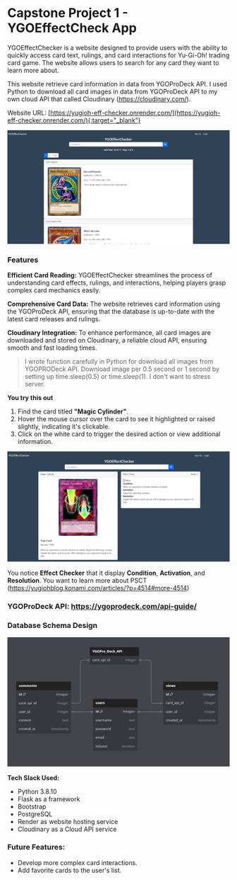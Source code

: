 # Capstone Project 1 - YGOEffectCheck App

YGOEffectChecker is a website designed to provide users with the ability to quickly access card text, rulings, and card interactions for Yu-Gi-Oh! trading card game. The website allows users to search for any card they want to learn more about.

This website retrieve card information in data from YGOProDeck API. I used Python to download all card images in data from YGOProDeck API to my own cloud API that called Cloudinary (https://cloudinary.com/).

Website URL: [https://yugioh-eff-checker.onrender.com/](https://yugioh-eff-checker.onrender.com/){:target="_blank"}

![YGO_EFF_CHECKER_Search](/static/images/search.png)

### Features

**Efficient Card Reading:** YGOEffectChecker streamlines the process of understanding card effects, rulings, and interactions, helping players grasp complex card mechanics easily.

**Comprehensive Card Data:** The website retrieves card information using the YGOProDeck API, ensuring that the database is up-to-date with the latest card releases and rulings.

**Cloudinary Integration:** To enhance performance, all card images are downloaded and stored on Cloudinary, a reliable cloud API, ensuring smooth and fast loading times.
> I wrote function carefully in Python for download all images from YGOPRODeck API. Download image per 0.5 second or 1 second by setting up time.sleep(0.5) or time.sleep(1). I don't want to stress server.

**You try this out**
1. Find the card titled **"Magic Cylinder"**. 
2. Hover the mouse cursor over the card to see it highlighted or raised slightly, indicating it's clickable.
3. Click on the white card to trigger the desired action or view additional information.

![Magic_Cylinder](/static/images/magic_c.png)

You notice **Effect Checker** that it display **Condition**, **Activation**, and **Resolution**. You want to learn more about PSCT (https://yugiohblog.konami.com/articles/?p=4514#more-4514)

### YGOProDeck API: https://ygoprodeck.com/api-guide/

### Database Schema Design
![Database_Schema_Design](/Database-Schemas/DatabaseSchemaDesign-2.png)

**Tech Slack Used:** 
- Python 3.8.10
- Flask as a framework
- Bootstrap
- PostgreSQL
- Render as website hosting service
- Cloudinary as a Cloud API service

### Future Features:
- Develop more complex card interactions.
- Add favorite cards to the user's list.

